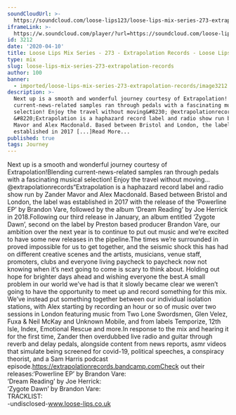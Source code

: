 ```yaml
---
soundCloudUrl: >-
  https://soundcloud.com/loose-lips123/loose-lips-mix-series-273-extrapolation-records
iframeLink: >-
  https://w.soundcloud.com/player/?url=https://soundcloud.com/loose-lips123/loose-lips-mix-series-273-extrapolation-records&color=00aabb&auto_play=false&hide_related=false&show_comments=true&show_user=true&show_reposts=false
id: 3212
date: '2020-04-10'
title: Loose Lips Mix Series - 273 - Extrapolation Records - Loose Lips
type: mix
slug: loose-lips-mix-series-273-extrapolation-records
author: 100
banner:
  - imported/loose-lips-mix-series-273-extrapolation-records/image3212.jpeg
description: >-
  Next up is a smooth and wonderful journey courtesy of Extrapolation! Blending
  current-news-related samples ran through pedals with a fascinating musical
  selection! Enjoy the travel without moving&#8230; @extrapolationrecords
  &#8220;Extrapolation is a haphazard record label and radio show run by Zander
  Mavor and Alex Macdonald. Based between Bristol and London, the label was
  established in 2017 [...]Read More...
published: true
tags: Journey
---
```

Next up is a smooth and wonderful journey courtesy of Extrapolation!Blending current-news-related samples ran through pedals with a fascinating musical selection! Enjoy the travel without moving…@extrapolationrecords“Extrapolation is a haphazard record label and radio show run by Zander Mavor and Alex Macdonald. Based between Bristol and London, the label was established in 2017 with the release of the ‘Powerline EP’ by Brandon Vare, followed by the album ‘Dream Reading’ by Joe Herrick in 2018.Following our third release in January, an album entitled ‘Zygote Dawn’, second on the label by Preston based producer Brandon Vare, our ambition over the next year is to continue to put out music and we’re excited to have some new releases in the pipeline.The times we’re surrounded in proved impossible for us to get together, and the seismic shock this has had on different creative scenes and the artists, musicians, venue staff, promoters, clubs and everyone living paycheck to paycheck now not knowing when it’s next going to come is scary to think about. Holding out hope for brighter days ahead and wishing everyone the best.A small problem in our world we’ve had is that it slowly became clear we weren’t going to have the opportunity to meet up and record something for this mix. We’ve instead put something together between our individual isolation stations, with Alex starting by recording an hour or so of music over two sessions in London featuring music from Two Lone Swordsmen, Glen Velez, Fuxa & Neil McKay and Unknown Mobile, and from labels Temporize, 12th Isle, Index, Emotional Rescue and more.In response to the mix and hearing it for the first time, Zander then overdubbed live radio and guitar through reverb and delay pedals, alongside content from news reports, asmr videos that simulate being screened for covid-19, political speeches, a conspiracy theorist, and a Sam Harris podcast episode.https://extrapolationrecords.bandcamp.comCheck out their releases:‘Powerline EP’ by Brandon Vare:  
‘Dream Reading’ by Joe Herrick:  
‘Zygote Dawn’ by Brandon Vare:  
TRACKLIST:  
\-undisclosed-www.loose-lips.co.uk